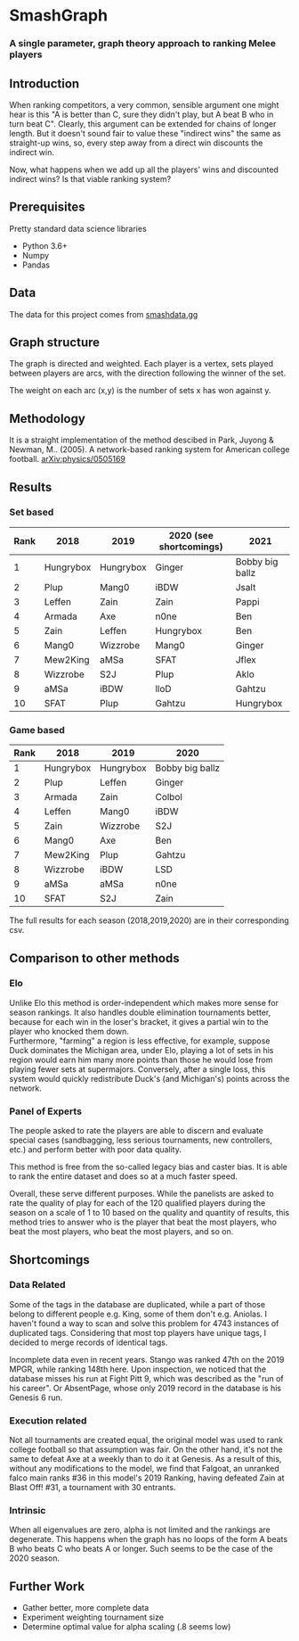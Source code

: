 # SmashGraph
### A single parameter, graph theory approach to ranking Melee players

## Introduction

When ranking competitors, a very common, sensible argument one might hear is this "A is better than C, sure they didn't play, but A beat B who in turn beat C". Clearly, this argument can be extended for chains of longer length. But it doesn't sound fair to value these "indirect wins" the same as straight-up wins, so, every step away from a direct win discounts the indirect win.

Now, what happens when we add up all the players' wins and discounted indirect wins? Is that viable ranking system?

## Prerequisites
Pretty standard data science libraries
* Python 3.6+
* Numpy
* Pandas

## Data
The data for this project comes from [smashdata.gg](https://smashdata.gg/) 



## Graph structure
The graph is directed and weighted. Each player is a vertex, sets played between players are arcs, with the direction following the winner of the set.

The weight on each arc (x,y) is the number of sets x has won against y.

## Methodology

It is a straight implementation of the method descibed in Park, Juyong & Newman, M.. (2005). A network-based ranking system for American college football. [arXiv:physics/0505169 ](arXiv:physics/0505169)

## Results

### Set based

| Rank        | 2018           | 2019  |2020 (see shortcomings)|2021|
| ------------- |-------------| -----|-----|-----|
| 1 | Hungrybox | Hungrybox | Ginger |Bobby big ballz |
| 2 |  Plup  |  Mang0 | iBDW | Jsalt
| 3 |  Leffen|  Zain |Zain | Pappi
| 4 |   Armada|  Axe | n0ne | Ben
| 5 |   Zain|  Leffen | Hungrybox | Ben
| 6 | Mang0  |  Wizzrobe | Mang0 | Ginger
| 7 |   Mew2King|  aMSa | SFAT | Jflex
| 8 |   Wizzrobe| S2J | Plup | Aklo
| 9 |  aMSa | iBDW | lloD | Gahtzu
| 10 |  SFAT |   Plup  | Gahtzu | Hungrybox

### Game based

| Rank        | 2018           | 2019  |2020 |
| ------------- |-------------| -----|-----|
| 1 | Hungrybox | Hungrybox | Bobby big ballz |
| 2 |  Plup  |  Leffen | Ginger
| 3 |  Armada|  Zain |Colbol
| 4 |   Leffen|  Mang0 | iBDW
| 5 |   Zain|  Wizzrobe | S2J
| 6 | Mang0  |  Axe | Ben
| 7 |   Mew2King|  Plup | Gahtzu
| 8 |   Wizzrobe| iBDW | LSD
| 9 |  aMSa | aMSa | n0ne
| 10 |  SFAT |   S2J  | Zain

The full results for each season (2018,2019,2020) are in their corresponding csv.

## Comparison to other methods

### Elo 
Unlike Elo this method is order-independent which makes more sense for season rankings. It also handles double elimination tournaments better, because for each win in the loser's bracket, it gives a partial win to the player who knocked them down.  
Furthermore, "farming" a region is less effective, for example, suppose Duck dominates the Michigan area, under Elo, playing a lot of sets in his region would earn him many more points than those he would lose from playing fewer sets at supermajors. Conversely, after a single loss, this system would quickly redistribute Duck's (and Michigan's) points across the network.


### Panel of Experts

The people asked to rate the players are able to discern and evaluate special cases (sandbagging, less serious tournaments, new controllers, etc.) and perform better with poor data quality.


This method is free from the so-called legacy bias and caster bias. It is able to rank the entire dataset and does so at a much faster speed.

Overall, these serve different purposes. While the panelists are asked to rate the quality of play for each of the 120 qualified players during the season on a scale of 1 to 10 based on the quality and quantity of results, this method tries to answer who is the player that beat the most players, who beat the most players, who beat the most players, and so on.


## Shortcomings

### Data Related

Some of the tags in the database are duplicated, while a part of those belong to different people e.g. King, some of them don't e.g. Aniolas. I haven't found a way to scan and solve this problem for 4743 instances of duplicated tags. Considering that most top players have unique tags, I decided to merge records of identical tags.

Incomplete data even in recent years. Stango was ranked 47th on the 2019 MPGR, while ranking 148th here. Upon inspection, we noticed that the database misses his run at Fight Pitt 9, which was described as the "run of his career". Or AbsentPage, whose only 2019 record in the database is his Genesis 6 run.

### Execution related

Not all tournaments are created equal, the original model was used to rank college football so that assumption was fair. On the other hand, it's not the same to defeat Axe at a weekly than to do it at Genesis. As a result of this, without any modifications to the model, we find that Falgoat, an unranked falco main ranks #36 in this model's 2019 Ranking, having defeated Zain at Blast Off! #31, a tournament with 30 entrants.

### Intrinsic

When all eigenvalues are zero, alpha is not limited and the rankings are degenerate. This happens when the graph has no loops of the form A beats B who beats C who beats A or longer. Such seems to be the case of the 2020 season.


## Further Work
* Gather better, more complete data
* Experiment weighting tournament size
* Determine optimal value for alpha scaling (.8 seems low)
